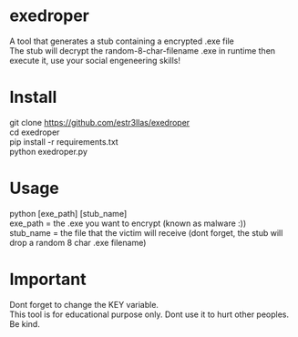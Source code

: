 # exedroper
A tool that generates a stub containing a encrypted .exe file<br />
The stub will decrypt the  random-8-char-filename .exe in runtime then execute it, use your social engeneering skills!<br />

# Install 
git clone https://github.com/estr3llas/exedroper<br />
cd exedroper<br />
pip install -r requirements.txt<br />
python exedroper.py<br />

# Usage
python [exe_path] [stub_name]<br />
exe_path = the .exe you want to encrypt (known as malware :))<br />
stub_name = the file that the victim will receive (dont forget, the stub will drop a random 8 char .exe filename)

# Important
Dont forget to change the KEY variable. <br />
This tool is for educational purpose only. Dont use it to hurt other peoples. Be kind.
